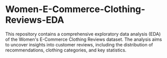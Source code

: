 # Women-E-Commerce-Clothing-Reviews-EDA
This repository contains a comprehensive exploratory data analysis (EDA) of the Women's E-Commerce Clothing Reviews dataset. The analysis aims to uncover insights into customer reviews, including the distribution of recommendations, clothing categories, and key statistics.
